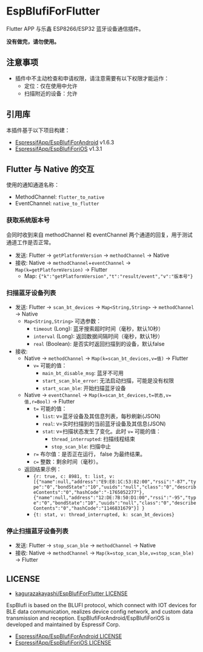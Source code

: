 # EspBlufiForFlutter

Flutter APP 与乐鑫 ESP8266/ESP32 蓝牙设备通信插件。

**没有做完，请勿使用。**

## 注意事项

- 插件中不主动检查和申请权限，请注意需要有以下权限才能运作：
  - 定位：仅在使用中允许
  - 扫描附近的设备：允许

## 引用库

本插件基于以下项目构建：

- [EspressifApp/EspBlufiForAndroid](https://github.com/EspressifApp/EspBlufiForAndroid) v1.6.3
- [EspressifApp/EspBlufiForiOS](https://github.com/EspressifApp/EspBlufiForiOS) v1.3.1

## Flutter 与 Native 的交互

使用的通知通道名称：
- MethodChannel: `flutter_to_native`
- EventChannel:  `native_to_flutter`

### 获取系统版本号
会同时收到来自 methodChannel 和 eventChannel 两个通道的回复，用于测试通道工作是否正常。

- 发送: Flutter -> `getPlatformVersion` -> `methodChannel` -> Native
- 接收: Native -> `methodChannel`+`eventChannel` -> `Map(k=getPlatformVersion)` -> Flutter
  - Map: `{"k":"getPlatformVersion","t":"result/event","v":"版本号"}`

### 扫描蓝牙设备列表

- 发送: Flutter -> `scan_bt_devices` -> `Map<String,String>` -> `methodChannel` -> Native
  - `Map<String,String>` 可选参数：
    - `timeout` (Long): 蓝牙搜索超时时间（毫秒，默认10秒）
    - `interval` (Long): 返回数据间隔时间（毫秒，默认1秒）
    - `real` (Boolean): 是否实时返回扫描到的设备，默认false
- 接收: 
  - Native -> `methodChannel` -> `Map(k=scan_bt_devices,v=值)` -> Flutter
    - `v=` 可能的值：
      - `main_bt_disable_msg`: 蓝牙不可用
      - `start_scan_ble_error`: 无法启动扫描，可能是没有权限
      - `start_scan_ble`: 开始扫描蓝牙设备
  - Native -> `eventChannel` -> `Map(k=scan_bt_devices,t=状态,v=值,r=Bool)` -> Flutter
    - `t=` 可能的值：
      - `list`: v=蓝牙设备及其信息列表，每秒刷新(JSON)
      - `real`: v=实时扫描到的当前蓝牙设备及其信息(JSON)
      - `stat`: v=扫描状态发生了变化。此时 `v=` 可能的值：
        - `thread_interrupted`: 扫描线程结束
        - `stop_scan_ble`: 扫描中止
    - `r=` 布尔值：是否正在运行， false 为最终结果。
    - `c=` 整数：剩余时间（毫秒）。
  - 返回结果示例：
    - `{r: true, c: 8981, t: list, v: [{"name":null,"address":"E9:E8:1C:53:82:00","rssi":"-87","type":"0","bondState":"10","uuids":"null","class":"0","describeContents":"0","hashCode":"-1765052277"},{"name":null,"address":"12:DE:7B:50:D1:00","rssi":"-95","type":"0","bondState":"10","uuids":"null","class":"0","describeContents":"0","hashCode":"1146831679"}] }`
    - `{t: stat, v: thread_interrupted, k: scan_bt_devices}`

### 停止扫描蓝牙设备列表
- 发送: Flutter -> `stop_scan_ble` -> `methodChannel` -> Native
- 接收: Native -> `methodChannel` -> `Map(k=stop_scan_ble,v=stop_scan_ble)` -> Flutter

## LICENSE

- [kagurazakayashi/EspBlufiForFlutter LICENSE](LICENSE)

EspBlufi is based on the BLUFI protocol, which connect with IOT devices for BLE data communication, realizes device config network, and custom data transmission and reception. EspBlufiForAndroid/EspBlufiForiOS is developed and maintained by Espressif Corp.

- [EspressifApp/EspBlufiForAndroid LICENSE](https://github.com/EspressifApp/EspBlufiForAndroid/blob/master/LICENSE)
- [EspressifApp/EspBlufiForiOS LICENSE](https://github.com/EspressifApp/EspBlufiForiOS/blob/master/LICENSE.txt)
